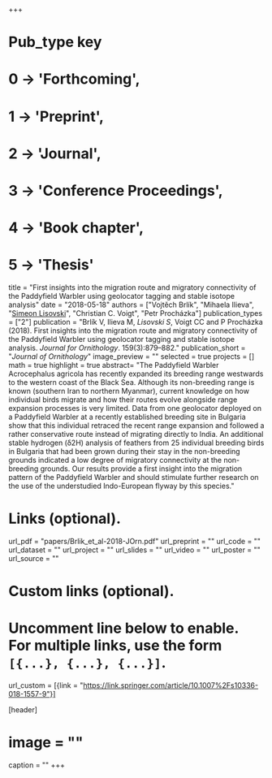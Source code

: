 +++
# Pub_type key
# 0 -> 'Forthcoming',
# 1 -> 'Preprint',
# 2 -> 'Journal',
# 3 -> 'Conference Proceedings',
# 4 -> 'Book chapter',
# 5 -> 'Thesis'
  
title = "First insights into the migration route and migratory connectivity of the Paddyfield Warbler using geolocator tagging and stable isotope analysis"
date = "2018-05-18"
authors = ["Vojtěch Brlík", "Mihaela Ilieva", "[Simeon Lisovski](https://slisovski.netlify.com/)", "Christian C. Voigt", "Petr Procházka"]
publication_types = ["2"]
publication = "Brlík V, Ilieva M, *Lisovski S*, Voigt CC and P Procházka (2018). First insights into the migration route and migratory connectivity of the Paddyfield Warbler using geolocator tagging and stable isotope analysis. _Journal for Ornithology_. 159(3):879–882."
publication_short = "_Journal of Ornithology_"
image_preview = ""
selected = true
projects = []
math = true
highlight = true
abstract= "The Paddyfield Warbler Acrocephalus agricola has recently expanded its breeding range westwards to the western coast of the Black Sea. Although its non-breeding range is known (southern Iran to northern Myanmar), current knowledge on how individual birds migrate and how their routes evolve alongside range expansion processes is very limited. Data from one geolocator deployed on a Paddyfield Warbler at a recently established breeding site in Bulgaria show that this individual retraced the recent range expansion and followed a rather conservative route instead of migrating directly to India. An additional stable hydrogen (δ2H) analysis of feathers from 25 individual breeding birds in Bulgaria that had been grown during their stay in the non-breeding grounds indicated a low degree of migratory connectivity at the non-breeding grounds. Our results provide a first insight into the migration pattern of the Paddyfield Warbler and should stimulate further research on the use of the understudied Indo-European flyway by this species."
  
# Links (optional).
url_pdf = "papers/Brlik_et_al-2018-JOrn.pdf"
url_preprint = ""
url_code = ""
url_dataset = ""
url_project = ""
url_slides = ""
url_video = ""
url_poster = ""
url_source = ""
  
# Custom links (optional).
#   Uncomment line below to enable. For multiple links, use the form `[{...}, {...}, {...}]`.
url_custom = [{link = "https://link.springer.com/article/10.1007%2Fs10336-018-1557-9"}]
  
[header]
# image = ""
caption = ""
+++